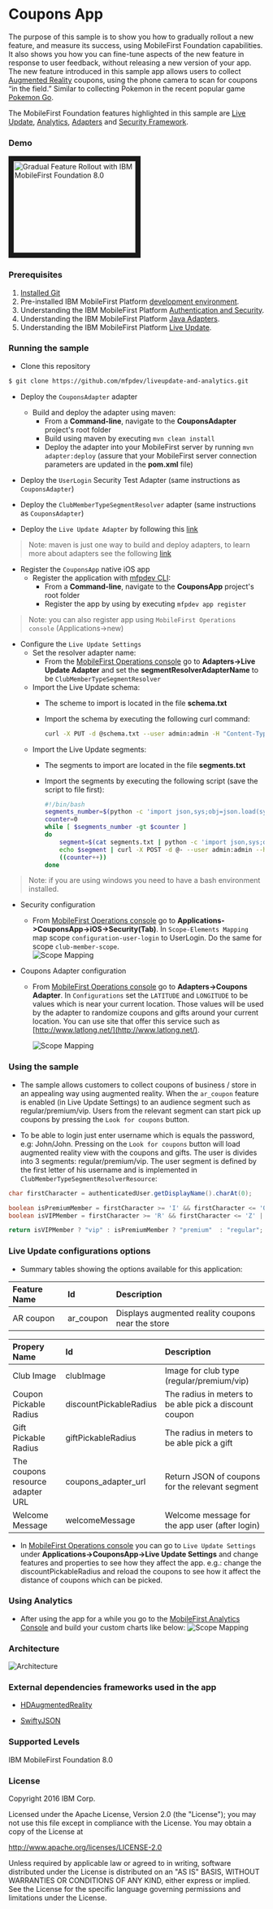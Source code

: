 # Coupons App

The purpose of this sample is to show you how to gradually rollout a new feature, and measure its success, using MobileFirst Foundation capabilities. It also shows you how you can fine-tune aspects of the new feature in response to user feedback, without releasing a new version of your app. The new feature introduced in this sample app allows users to collect [Augmented Reality](https://www.wikiwand.com/en/Augmented_reality) coupons, using the phone camera to scan for coupons “in the field.” Similar to collecting Pokemon in the recent popular game [Pokemon Go](http://www.pokemongo.com/).

 The MobileFirst Foundation features highlighted in this sample are [Live Update](https://mobilefirstplatform.ibmcloud.com/tutorials/en/foundation/8.0/using-the-mfpf-sdk/live-update/), [Analytics](https://mobilefirstplatform.ibmcloud.com/tutorials/en/foundation/8.0/analytics/), [Adapters](https://mobilefirstplatform.ibmcloud.com/tutorials/en/foundation/8.0/adapters/) and [Security Framework](https://mobilefirstplatform.ibmcloud.com/tutorials/en/foundation/8.0/authentication-and-security/).

### Demo

<a href="http://www.youtube.com/watch?feature=player_embedded&v=OsfWxKXv7jo" target="_blank"><img src="http://img.youtube.com/vi/OsfWxKXv7jo/0.jpg" 
alt="Gradual Feature Rollout with IBM MobileFirst Foundation 8.0" width="240" height="180" border="10" />
</a>

### Prerequisites
1. [Installed Git](https://git-scm.com/book/en/v2/Getting-Started-Installing-Git)
2. Pre-installed IBM MobileFirst Platform [development environment](https://mobilefirstplatform.ibmcloud.com/tutorials/en/foundation/8.0/setting-up-your-development-environment/).
3. Understanding the IBM MobileFirst Platform [Authentication and Security](https://mobilefirstplatform.ibmcloud.com/tutorials/en/foundation/8.0/authentication-and-security/).
4. Understanding the IBM MobileFirst Platform [Java Adapters](https://mobilefirstplatform.ibmcloud.com/tutorials/en/foundation/8.0/adapters/java-adapters/).
5. Understanding the IBM MobileFirst Platform [Live Update](https://mobilefirstplatform.ibmcloud.com/tutorials/en/foundation/8.0/using-the-mfpf-sdk/live-update/).

### Running the sample

- Clone this repository   

 ```bash
 $ git clone https://github.com/mfpdev/liveupdate-and-analytics.git
 ```

- Deploy the `CouponsAdapter` adapter
  * Build and deploy the adapter using maven:
    * From a **Command-line**, navigate to the **CouponsAdapter** project's root folder
    * Build using maven by executing `mvn clean install`
    * Deploy the adapter into your MobileFirst server by running `mvn adapter:deploy` (assure that your MobileFirst
  server connection parameters are updated in the **pom.xml** file)
- Deploy the `UserLogin` Security Test Adapter (same instructions as `CouponsAdapter`)
- Deploy the `ClubMemberTypeSegmentResolver` adapter (same instructions as `CouponsAdapter`)

- Deploy the `Live Update Adapter` by following this  [link](https://mobilefirstplatform.ibmcloud.com/tutorials/en/foundation/8.0/using-the-mfpf-sdk/live-update/#adding-live-update-to-mobilefirst-server)

>Note: maven is just one way to build and deploy adapters, to learn more about adapters see the following [link](https://mobilefirstplatform.ibmcloud.com/tutorials/en/foundation/8.0/adapters/)

- Register the `CouponsApp` native iOS app
  * Register the application with [mfpdev CLI](https://mobilefirstplatform.ibmcloud.com/tutorials/en/foundation/8.0/using-the-mfpf-sdk/using-mobilefirst-cli-to-manage-mobilefirst-artifacts/):
    * From a **Command-line**, navigate to the **CouponsApp** project's root folder
    * Register the app by using by executing `mfpdev app register`

>Note: you can also register app using `MobileFirst Operations console` (Applications->new)

- Configure the `Live Update Settings`
  - Set the resolver adapter name:
    * From the [MobileFirst Operations console](http://localhost:9080/mfpconsole) go to **Adapters->Live Update Adapter** and set the **segmentResolverAdapterName** to be `ClubMemberTypeSegmentResolver`
  - Import the Live Update schema:
    * The scheme to import is located in the file **schema.txt**
    * Import the schema by executing the following curl command:

      ```bash
      curl -X PUT -d @schema.txt --user admin:admin -H "Content-Type:application/json" http://localhost:9080/mfpadmin/management-apis/2.0/runtimes/mfp/admin-plugins/liveUpdateAdapter/com.github.mfpdev.sample.CouponsApp/schema
      ```
  - Import the Live Update segments:
    * The segments to import are located in the file **segments.txt**
    * Import the segments by executing the following script (save the script to file first):

      ```bash
      #!/bin/bash
      segments_number=$(python -c 'import json,sys;obj=json.load(sys.stdin);print len(obj["items"]);' < segments.txt)
      counter=0
      while [ $segments_number -gt $counter ]
      do
          segment=$(cat segments.txt | python -c 'import json,sys;obj=json.load(sys.stdin);data_str=json.dumps(obj["items"]['$counter']);print data_str;')
          echo $segment | curl -X POST -d @- --user admin:admin --header "Content-Type:application/json" http://localhost:9080/mfpadmin/management-apis/2.0/runtimes/mfp/admin-plugins/liveUpdateAdapter/com.github.mfpdev.sample.CouponsApp/segment
          ((counter++))
      done
      ```
>Note: if you are using windows you need to have a bash environment installed.

- Security configuration
  * From [MobileFirst Operations console](http://localhost:9080/mfpconsole) go to **Applications->CouponsApp->iOS->Security(Tab)**. In `Scope-Elements Mapping` map scope `configuration-user-login` to UserLogin.  Do the same for scope `club-member-scope`.  
  ![Scope Mapping](./images/scopeMapping.png)

- Coupons Adapter configuration
  * From [MobileFirst Operations console](http://localhost:9080/mfpconsole) go to **Adapters->Coupons Adapter**. In `Configurations` set the `LATITUDE` and `LONGITUDE` to be values which is near your current location.  Those values will be used by the adapter to randomize coupons and gifts around your current location.  You can use site that offer this service such as [http://www.latlong.net/](http://www.latlong.net/).

    ![Scope Mapping](./images/adapterConfiguration.png)

### Using the sample

  * The sample allows customers to collect coupons of business / store in an appealing way using augmented reality.  When the `ar_coupon` feature is enabled (in Live Update Settings) to an audience segment such as regular/premium/vip. Users from the relevant segment can start pick up coupons by pressing the `Look for coupons` button.  

  * To be able to login just enter username which is equals the password, e.g: John/John. Pressing on the `Look for coupons` button will load augmented reality view with the coupons and gifts.  The user is divides into 3 segments: regular/premium/vip. The user segment is defined by the first letter of his username and is implemented in `ClubMemberTypeSegmentResolverResource`:

  ```java
  char firstCharacter = authenticatedUser.getDisplayName().charAt(0);

  boolean isPremiumMember = firstCharacter >= 'I' && firstCharacter <= 'Q' || firstCharacter >= 'i' && firstCharacter <= 'q';
  boolean isVIPMember = firstCharacter >= 'R' && firstCharacter <= 'Z' || firstCharacter >= 'r' && firstCharacter <= 'z';

  return isVIPMember ? "vip" : isPremiumMember ? "premium"  : "regular";
  ```

### Live Update configurations options

* Summary tables showing the options available for this application:

| Feature Name   |      Id      |  Description |
|:----------|:-------------|:------|
| AR coupon |  ar_coupon | Displays augmented reality coupons near the store |

| Propery Name   |      Id      |  Description |
|:----------|:-------------|:------|
| Club Image |  clubImage | Image for club type (regular/premium/vip) |
| Coupon Pickable Radius|  discountPickableRadius | The radius in meters to be able pick a discount coupon |
| Gift Pickable Radius |  giftPickableRadius | The radius in meters to be able pick a gift |
| The coupons resource adapter URL |  coupons_adapter_url | Return JSON of coupons for the relevant segment|
| Welcome Message |  welcomeMessage | Welcome message for the app user (after login)|


  * In [MobileFirst Operations console](http://localhost:9080/mfpconsole) you can go to `Live Update Settings` under **Applications->CouponsApp->Live Update Settings** and change features and properties to see how they affect the app.  e.g.: change the discountPickableRadius and reload the coupons to see how it affect the distance of coupons which can be picked.

### Using Analytics

  * After using the app for a while you go to the [MobileFirst Analytics Console](http://localhost:9080/analytics/console/dashboard) and build your custom charts like below:
  ![Scope Mapping](./images/analytics.png)

### Architecture
![Architecture](./images/architecture.png)

### External dependencies frameworks used in the app

* [HDAugmentedReality](https://github.com/DanijelHuis/HDAugmentedReality)

* [SwiftyJSON](https://github.com/DanijelHuis/HDAugmentedReality)

### Supported Levels
IBM MobileFirst Foundation 8.0

### License
Copyright 2016 IBM Corp.

Licensed under the Apache License, Version 2.0 (the "License");
you may not use this file except in compliance with the License.
You may obtain a copy of the License at

http://www.apache.org/licenses/LICENSE-2.0

Unless required by applicable law or agreed to in writing, software
distributed under the License is distributed on an "AS IS" BASIS,
WITHOUT WARRANTIES OR CONDITIONS OF ANY KIND, either express or implied.
See the License for the specific language governing permissions and
limitations under the License.
